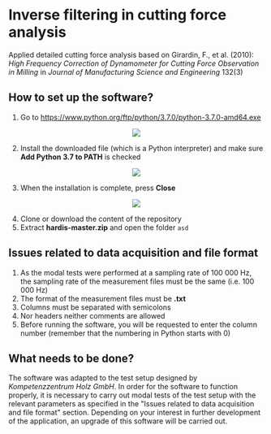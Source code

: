 # Inverse filtering in cutting force analysis
Applied detailed cutting force analysis based on Girardin, F., et al. (2010): *High Frequency Correction of Dynamometer for Cutting Force Observation in Milling*  in *Journal of Manufacturing Science and Engineering* 132(3)

## How to set up the software?
1. Go to https://www.python.org/ftp/python/3.7.0/python-3.7.0-amd64.exe

<p align="center"> 
<img src="https://github.com/daniellechowicz/cutting-force-analysis-web/blob/master/src/instruction/1.PNG">
</p>

2. Install the downloaded file (which is a Python interpreter) and make sure **Add Python 3.7 to PATH** is checked

<p align="center"> 
<img src="https://github.com/daniellechowicz/cutting-force-analysis-web/blob/master/src/instruction/2.PNG">
</p>

3. When the installation is complete, press **Close**

<p align="center"> 
<img src="https://github.com/daniellechowicz/cutting-force-analysis-web/blob/master/src/instruction/6.png">
</p>

4. Clone or download the content of the repository
5. Extract **hardis-master.zip** and open the folder
``
asd
``

## Issues related to data acquisition and file format
1. As the modal tests were performed at a sampling rate of 100 000 Hz, the sampling rate of the measurement files must be the same (i.e. 100 000 Hz)
2. The format of the measurement files must be **.txt**
3. Columns must be separated with semicolons
4. Nor headers neither comments are allowed
5. Before running the software, you will be requested to enter the column number (remember that the numbering in Python starts with 0)

## What needs to be done?
The software was adapted to the test setup designed by *Kompetenzzentrum Holz GmbH*. In order for the software to function properly, it is necessary to carry out modal tests of the test setup with the relevant parameters as specified in the "Issues related to data acquisition and file format" section. Depending on your interest in further development of the application, an upgrade of this software will be carried out.
